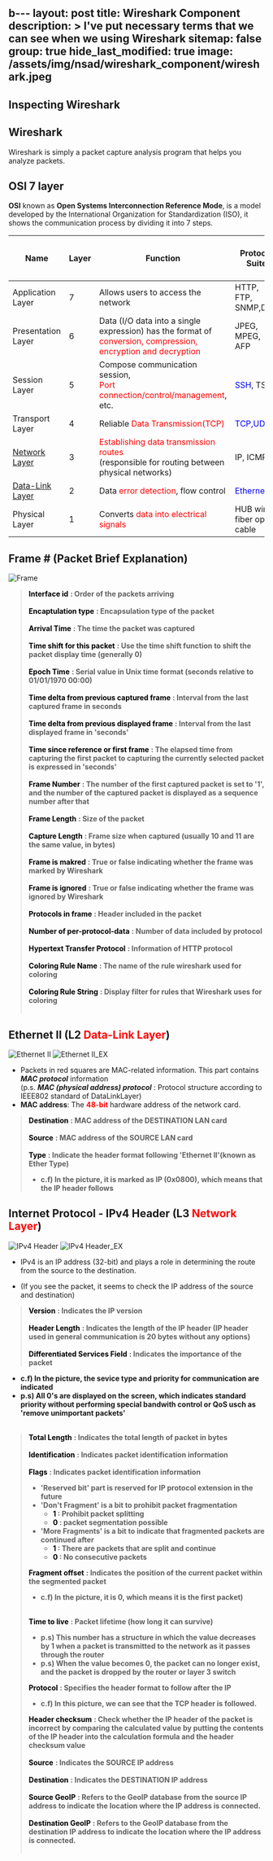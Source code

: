 b---
layout: post
title: Wireshark Component
description: >
  I've put necessary terms that we can see when we using Wireshark
sitemap: false
group: true
hide_last_modified: true
image: /assets/img/nsad/wireshark_component/wireshark.jpeg
---
## Inspecting Wireshark

## Wireshark
Wireshark is simply a packet capture analysis program that helps you analyze packets.


## OSI 7 layer 
**OSI** known as **Open Systems Interconnection Reference Mode**, is a model developed by the International Organization for Standardization (ISO), it shows the communication process by dividing it into 7 steps.


| Name | Layer | Function | Protocol Suite | Unit of Data in Protocol (PDU) |
|------|-------|----------|----------------|--------------------------------|
|Application Layer|7|Allows users to access the network|HTTP, FTP, SNMP,DNS|Data
|Presentation Layer|6|Data (I/O data into a single expression) has the format of <span style="color:red">conversion, compression, encryption and decryption</span>|JPEG, MPEG, AFP|Data
|Session Layer|5|Compose communication session,<br/> <span style="color:red">Port connection/control/management</span>, etc.| <span style="color:blue">SSH</span>, TSL|Data
|Transport Layer|4|Reliable <span style="color:red">Data Transmission(TCP)</span>|<span style="color:blue">TCP,UDP</span>|Segment
|[Network Layer](#internet-protocol---ipv4-header-network-layer)|3|<span style="color:red">Establishing data transmission routes</span><br/>(responsible for routing between physical networks)|IP, ICMP|<span style="color:blue">Packet</span>
|[Data-Link Layer](#ethernet-ii-data-link-layer)|2|Data <span style="color:red">error detection</span>, flow control|<span style="color:blue">Ethernet</span>|Frame
|Physical Layer|1|Converts <span style="color:red">data into electrical signals</span>|HUB wire, fiber optic cable|<span style="color:blue">Bit</span>


## Frame # (Packet Brief Explanation)
![Frame](/assets/img/nsad/wireshark_component/frame.png "Frame")
> **<span style="color:black">Interface id</span>** 
**: Order of the packets arriving<br/><br/>**
> **<span style="color:black">Encaptulation type</span>** 
**: Encapsulation type of the packet<br/><br/>**
> **<span style="color:black">Arrival Time</span>** 
**: The time the packet was captured<br/><br/>**
> **<span style="color:black">Time shift for this packet</span>** 
**: Use the time shift function to shift the packet display time (generally 0)<br/><br/>**
> **<span style="color:black">Epoch Time</span>** 
**: Serial value in Unix time format (seconds relative to 01/01/1970 00:00)<br/><br/>** 
> **<span style="color:black">Time delta from previous captured frame</span>**
**: Interval from the last captured frame in seconds<br/><br/>**
> **<span style="color:black">Time delta from previous displayed frame</span>**
**: Interval from the last displayed frame in 'seconds'<br/><br/>**
> **<span style="color:black">Time since reference or first frame</span>**
**: The elapsed time from capturing the first packet to capturing the currently selected packet is expressed in 'seconds'<br/><br/>**
> **<span style="color:black">Frame Number</span>**
**: The number of the first captured packet is set to '1', and the number of the captured packet is displayed as a sequence number after that<br/><br/>**
> **<span style="color:black">Frame Length</span>**
**: Size of the packet<br/><br/>**
> **<span style="color:black">Capture Length</span>**
**: Frame size when captured (usually 10 and 11 are the same value, in bytes)<br/><br/>**
> **<span style="color:black">Frame is makred</span>**
**: True or false indicating whether the frame was marked by Wireshark<br/><br/>**
> **<span style="color:black">Frame is ignored</span>**
**: True or false indicating whether the frame was ignored by Wireshark<br/><br/>**
> **<span style="color:black">Protocols in frame</span>**
**: Header included in the packet<br/><br/>**
> **<span style="color:black">Number of per-protocol-data</span>**
**: Number of data included by protocol<br/><br/>**
> **<span style="color:black">Hypertext Transfer Protocol</span>**
**: Information of HTTP protocol<br/><br/>**
> **<span style="color:black">Coloring Rule Name</span>**
**: The name of the rule wireshark used for coloring<br/><br/>**
> **<span style="color:black">Coloring Rule String</span>**
**: Display filter for rules that Wireshark uses for coloring<br/><br/>**


## Ethernet II (**L2<span style="color:red"> Data-Link Layer</span>**)
![Ethernet II](/assets/img/nsad/wireshark_component/ethernet.png "Ethernet II")
![Ethernet II_EX](/assets/img/nsad/wireshark_component/ethernet_ex.png "Ethernet II_EX")

- Packets in red squares are MAC-related information. This part contains ***MAC protocol*** information<br/>
(p.s. ***MAC (physical address) protocol*** : Protocol structure according to IEEE802 standard of DataLinkLayer)
- **MAC address**: The **<span style="color:red">48-bit</span>** hardware address of the network card.<br/>

> **<span style="color:black">Destination</span>** 
**: MAC address of the DESTINATION LAN card<br/><br/>**
> **<span style="color:black">Source</span>** 
**: MAC address of the SOURCE LAN card<br/><br/>**
> **<span style="color:black">Type</span>** 
**: Indicate the header format following 'Ethernet II'(known as Ether Type)<br/>**
> - **c.f) In the picture, it is marked as IP (0x0800), which means that the IP header follows**


## Internet Protocol - IPv4 Header (**L3<span style="color:red"> Network Layer</span>**)
![IPv4 Header](/assets/img/nsad/wireshark_component/ipv4_header.png "IPv4 Header")
![IPv4 Header_EX](/assets/img/nsad/wireshark_component/ipv4_header_ex.png "IPv4 Header_EX")

- IPv4 is an IP address (32-bit) and plays a role in determining the route from the source to the destination.

- (If you see the packet, it seems to check the IP address of the source and destination)

> **<span style="color:black">Version</span>** 
**: Indicates the IP version<br/><br/>**
> **<span style="color:black">Header Length</span>** 
**: Indicates the length of the IP header (IP header used in general communication is 20 bytes without any options)<br/><br/>**
> **<span style="color:black">Differentiated Services Field</span>** 
**: Indicates the importance of the packet<br/>**
- **c.f) In the picture, the sevice type and priority for communication are indicated<br/>**
- **p.s) All 0's are displayed on the screen, which indicates standard priority without performing special bandwith control or QoS usch as 'remove unimportant packets'<br/><br/>**
> **<span style="color:black">Total Length</span>** 
**: Indicates the total length of packet in bytes<br/><br/>**
> **<span style="color:black">Identification</span>** 
**: Indicates packet identification information<br/><br/>**
> **<span style="color:black">Flags</span>** 
**: Indicates packet identification information<br>**
> - **'Reserved bit' part is reserved for IP protocol extension in the future<br/>**
> - **'Don't Fragment' is a bit to prohibit packet fragmentation<br/>**
>   - **<span style="color:black">1</span> : Prohibit packet splitting**
>   - **<span style="color:black">0</span> : packet segmentation possible**
> - **'More Fragments' is a bit to indicate that fragmented packets are continued after<br/>**
>   - **<span style="color:black">1</span> : There are packets that are split and continue**
>   - **<span style="color:black">0</span> : No consecutive packets**
> 
> **<span style="color:black">Fragment offset</span>** 
**: Indicates the position of the current packet within the segmented packet<br/>** 
> - **c.f) In the picture, it is 0, which means it is the first packet)<br/><br/>**
>
> **<span style="color:black">Time to live</span>** 
**: Packet lifetime (how long it can survive)<br/>**
> - **p.s) This number has a structure in which the value decreases by 1 when a packet is transmitted to the network as it passes through the router<br/>**
> - **p.s) When the value becomes 0, the packet can no longer exist, and the packet is dropped by the router or layer 3 switch</br>**
> 
> **<span style="color:black">Protocol</span>** 
**: Specifies the header format to follow after the IP<br/>**
> - **c.f) In this picture, we can see that the TCP header is followed.<br/>**
> 
> **<span style="color:black">Header checksum</span>** 
**: Check whether the IP header of the packet is incorrect by comparing the calculated value by putting the contents of the IP header into the calculation formula and the header checksum value<br/><br/>**
> **<span style="color:black">Source</span>** 
**: Indicates the SOURCE IP address<br/><br/>**
> **<span style="color:black">Destination</span>** 
**: Indicates the DESTINATION IP address<br/><br/>**
> **<span style="color:black">Source GeoIP</span>** 
**: Refers to the GeoIP database from the source IP address to indicate the location where the IP address is connected.<br/><br/>**
> **<span style="color:black">Destination GeoIP</span>** 
**: Refers to the GeoIP database from the destination IP address to indicate the location where the IP address is connected.<br/><br/>**
